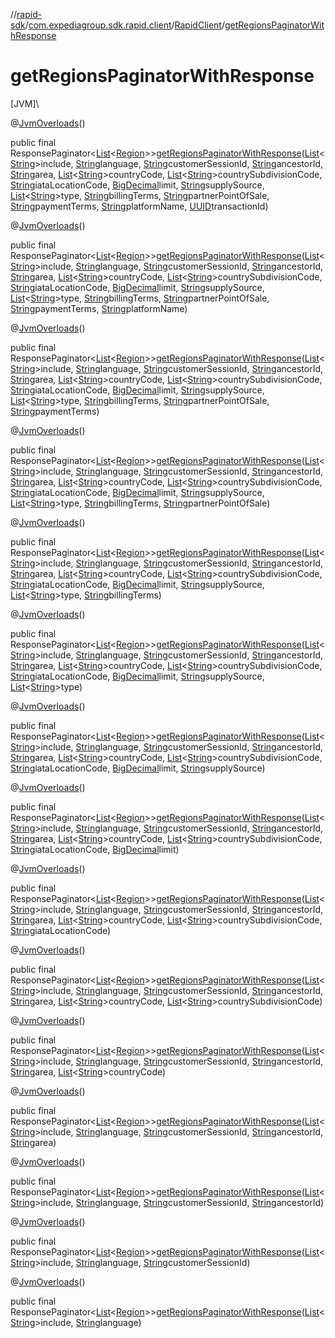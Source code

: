 //[rapid-sdk](../../../index.md)/[com.expediagroup.sdk.rapid.client](../index.md)/[RapidClient](index.md)/[getRegionsPaginatorWithResponse](get-regions-paginator-with-response.md)

# getRegionsPaginatorWithResponse

[JVM]\

@[JvmOverloads](https://kotlinlang.org/api/latest/jvm/stdlib/kotlin.jvm/-jvm-overloads/index.html)()

public final ResponsePaginator&lt;[List](https://docs.oracle.com/javase/8/docs/api/java/util/List.html)&lt;[Region](../../com.expediagroup.sdk.rapid.models/-region/index.md)&gt;&gt;[getRegionsPaginatorWithResponse](get-regions-paginator-with-response.md)([List](https://docs.oracle.com/javase/8/docs/api/java/util/List.html)&lt;[String](https://docs.oracle.com/javase/8/docs/api/java/lang/String.html)&gt;include, [String](https://docs.oracle.com/javase/8/docs/api/java/lang/String.html)language, [String](https://docs.oracle.com/javase/8/docs/api/java/lang/String.html)customerSessionId, [String](https://docs.oracle.com/javase/8/docs/api/java/lang/String.html)ancestorId, [String](https://docs.oracle.com/javase/8/docs/api/java/lang/String.html)area, [List](https://docs.oracle.com/javase/8/docs/api/java/util/List.html)&lt;[String](https://docs.oracle.com/javase/8/docs/api/java/lang/String.html)&gt;countryCode, [List](https://docs.oracle.com/javase/8/docs/api/java/util/List.html)&lt;[String](https://docs.oracle.com/javase/8/docs/api/java/lang/String.html)&gt;countrySubdivisionCode, [String](https://docs.oracle.com/javase/8/docs/api/java/lang/String.html)iataLocationCode, [BigDecimal](https://docs.oracle.com/javase/8/docs/api/java/math/BigDecimal.html)limit, [String](https://docs.oracle.com/javase/8/docs/api/java/lang/String.html)supplySource, [List](https://docs.oracle.com/javase/8/docs/api/java/util/List.html)&lt;[String](https://docs.oracle.com/javase/8/docs/api/java/lang/String.html)&gt;type, [String](https://docs.oracle.com/javase/8/docs/api/java/lang/String.html)billingTerms, [String](https://docs.oracle.com/javase/8/docs/api/java/lang/String.html)partnerPointOfSale, [String](https://docs.oracle.com/javase/8/docs/api/java/lang/String.html)paymentTerms, [String](https://docs.oracle.com/javase/8/docs/api/java/lang/String.html)platformName, [UUID](https://docs.oracle.com/javase/8/docs/api/java/util/UUID.html)transactionId)

@[JvmOverloads](https://kotlinlang.org/api/latest/jvm/stdlib/kotlin.jvm/-jvm-overloads/index.html)()

public final ResponsePaginator&lt;[List](https://docs.oracle.com/javase/8/docs/api/java/util/List.html)&lt;[Region](../../com.expediagroup.sdk.rapid.models/-region/index.md)&gt;&gt;[getRegionsPaginatorWithResponse](get-regions-paginator-with-response.md)([List](https://docs.oracle.com/javase/8/docs/api/java/util/List.html)&lt;[String](https://docs.oracle.com/javase/8/docs/api/java/lang/String.html)&gt;include, [String](https://docs.oracle.com/javase/8/docs/api/java/lang/String.html)language, [String](https://docs.oracle.com/javase/8/docs/api/java/lang/String.html)customerSessionId, [String](https://docs.oracle.com/javase/8/docs/api/java/lang/String.html)ancestorId, [String](https://docs.oracle.com/javase/8/docs/api/java/lang/String.html)area, [List](https://docs.oracle.com/javase/8/docs/api/java/util/List.html)&lt;[String](https://docs.oracle.com/javase/8/docs/api/java/lang/String.html)&gt;countryCode, [List](https://docs.oracle.com/javase/8/docs/api/java/util/List.html)&lt;[String](https://docs.oracle.com/javase/8/docs/api/java/lang/String.html)&gt;countrySubdivisionCode, [String](https://docs.oracle.com/javase/8/docs/api/java/lang/String.html)iataLocationCode, [BigDecimal](https://docs.oracle.com/javase/8/docs/api/java/math/BigDecimal.html)limit, [String](https://docs.oracle.com/javase/8/docs/api/java/lang/String.html)supplySource, [List](https://docs.oracle.com/javase/8/docs/api/java/util/List.html)&lt;[String](https://docs.oracle.com/javase/8/docs/api/java/lang/String.html)&gt;type, [String](https://docs.oracle.com/javase/8/docs/api/java/lang/String.html)billingTerms, [String](https://docs.oracle.com/javase/8/docs/api/java/lang/String.html)partnerPointOfSale, [String](https://docs.oracle.com/javase/8/docs/api/java/lang/String.html)paymentTerms, [String](https://docs.oracle.com/javase/8/docs/api/java/lang/String.html)platformName)

@[JvmOverloads](https://kotlinlang.org/api/latest/jvm/stdlib/kotlin.jvm/-jvm-overloads/index.html)()

public final ResponsePaginator&lt;[List](https://docs.oracle.com/javase/8/docs/api/java/util/List.html)&lt;[Region](../../com.expediagroup.sdk.rapid.models/-region/index.md)&gt;&gt;[getRegionsPaginatorWithResponse](get-regions-paginator-with-response.md)([List](https://docs.oracle.com/javase/8/docs/api/java/util/List.html)&lt;[String](https://docs.oracle.com/javase/8/docs/api/java/lang/String.html)&gt;include, [String](https://docs.oracle.com/javase/8/docs/api/java/lang/String.html)language, [String](https://docs.oracle.com/javase/8/docs/api/java/lang/String.html)customerSessionId, [String](https://docs.oracle.com/javase/8/docs/api/java/lang/String.html)ancestorId, [String](https://docs.oracle.com/javase/8/docs/api/java/lang/String.html)area, [List](https://docs.oracle.com/javase/8/docs/api/java/util/List.html)&lt;[String](https://docs.oracle.com/javase/8/docs/api/java/lang/String.html)&gt;countryCode, [List](https://docs.oracle.com/javase/8/docs/api/java/util/List.html)&lt;[String](https://docs.oracle.com/javase/8/docs/api/java/lang/String.html)&gt;countrySubdivisionCode, [String](https://docs.oracle.com/javase/8/docs/api/java/lang/String.html)iataLocationCode, [BigDecimal](https://docs.oracle.com/javase/8/docs/api/java/math/BigDecimal.html)limit, [String](https://docs.oracle.com/javase/8/docs/api/java/lang/String.html)supplySource, [List](https://docs.oracle.com/javase/8/docs/api/java/util/List.html)&lt;[String](https://docs.oracle.com/javase/8/docs/api/java/lang/String.html)&gt;type, [String](https://docs.oracle.com/javase/8/docs/api/java/lang/String.html)billingTerms, [String](https://docs.oracle.com/javase/8/docs/api/java/lang/String.html)partnerPointOfSale, [String](https://docs.oracle.com/javase/8/docs/api/java/lang/String.html)paymentTerms)

@[JvmOverloads](https://kotlinlang.org/api/latest/jvm/stdlib/kotlin.jvm/-jvm-overloads/index.html)()

public final ResponsePaginator&lt;[List](https://docs.oracle.com/javase/8/docs/api/java/util/List.html)&lt;[Region](../../com.expediagroup.sdk.rapid.models/-region/index.md)&gt;&gt;[getRegionsPaginatorWithResponse](get-regions-paginator-with-response.md)([List](https://docs.oracle.com/javase/8/docs/api/java/util/List.html)&lt;[String](https://docs.oracle.com/javase/8/docs/api/java/lang/String.html)&gt;include, [String](https://docs.oracle.com/javase/8/docs/api/java/lang/String.html)language, [String](https://docs.oracle.com/javase/8/docs/api/java/lang/String.html)customerSessionId, [String](https://docs.oracle.com/javase/8/docs/api/java/lang/String.html)ancestorId, [String](https://docs.oracle.com/javase/8/docs/api/java/lang/String.html)area, [List](https://docs.oracle.com/javase/8/docs/api/java/util/List.html)&lt;[String](https://docs.oracle.com/javase/8/docs/api/java/lang/String.html)&gt;countryCode, [List](https://docs.oracle.com/javase/8/docs/api/java/util/List.html)&lt;[String](https://docs.oracle.com/javase/8/docs/api/java/lang/String.html)&gt;countrySubdivisionCode, [String](https://docs.oracle.com/javase/8/docs/api/java/lang/String.html)iataLocationCode, [BigDecimal](https://docs.oracle.com/javase/8/docs/api/java/math/BigDecimal.html)limit, [String](https://docs.oracle.com/javase/8/docs/api/java/lang/String.html)supplySource, [List](https://docs.oracle.com/javase/8/docs/api/java/util/List.html)&lt;[String](https://docs.oracle.com/javase/8/docs/api/java/lang/String.html)&gt;type, [String](https://docs.oracle.com/javase/8/docs/api/java/lang/String.html)billingTerms, [String](https://docs.oracle.com/javase/8/docs/api/java/lang/String.html)partnerPointOfSale)

@[JvmOverloads](https://kotlinlang.org/api/latest/jvm/stdlib/kotlin.jvm/-jvm-overloads/index.html)()

public final ResponsePaginator&lt;[List](https://docs.oracle.com/javase/8/docs/api/java/util/List.html)&lt;[Region](../../com.expediagroup.sdk.rapid.models/-region/index.md)&gt;&gt;[getRegionsPaginatorWithResponse](get-regions-paginator-with-response.md)([List](https://docs.oracle.com/javase/8/docs/api/java/util/List.html)&lt;[String](https://docs.oracle.com/javase/8/docs/api/java/lang/String.html)&gt;include, [String](https://docs.oracle.com/javase/8/docs/api/java/lang/String.html)language, [String](https://docs.oracle.com/javase/8/docs/api/java/lang/String.html)customerSessionId, [String](https://docs.oracle.com/javase/8/docs/api/java/lang/String.html)ancestorId, [String](https://docs.oracle.com/javase/8/docs/api/java/lang/String.html)area, [List](https://docs.oracle.com/javase/8/docs/api/java/util/List.html)&lt;[String](https://docs.oracle.com/javase/8/docs/api/java/lang/String.html)&gt;countryCode, [List](https://docs.oracle.com/javase/8/docs/api/java/util/List.html)&lt;[String](https://docs.oracle.com/javase/8/docs/api/java/lang/String.html)&gt;countrySubdivisionCode, [String](https://docs.oracle.com/javase/8/docs/api/java/lang/String.html)iataLocationCode, [BigDecimal](https://docs.oracle.com/javase/8/docs/api/java/math/BigDecimal.html)limit, [String](https://docs.oracle.com/javase/8/docs/api/java/lang/String.html)supplySource, [List](https://docs.oracle.com/javase/8/docs/api/java/util/List.html)&lt;[String](https://docs.oracle.com/javase/8/docs/api/java/lang/String.html)&gt;type, [String](https://docs.oracle.com/javase/8/docs/api/java/lang/String.html)billingTerms)

@[JvmOverloads](https://kotlinlang.org/api/latest/jvm/stdlib/kotlin.jvm/-jvm-overloads/index.html)()

public final ResponsePaginator&lt;[List](https://docs.oracle.com/javase/8/docs/api/java/util/List.html)&lt;[Region](../../com.expediagroup.sdk.rapid.models/-region/index.md)&gt;&gt;[getRegionsPaginatorWithResponse](get-regions-paginator-with-response.md)([List](https://docs.oracle.com/javase/8/docs/api/java/util/List.html)&lt;[String](https://docs.oracle.com/javase/8/docs/api/java/lang/String.html)&gt;include, [String](https://docs.oracle.com/javase/8/docs/api/java/lang/String.html)language, [String](https://docs.oracle.com/javase/8/docs/api/java/lang/String.html)customerSessionId, [String](https://docs.oracle.com/javase/8/docs/api/java/lang/String.html)ancestorId, [String](https://docs.oracle.com/javase/8/docs/api/java/lang/String.html)area, [List](https://docs.oracle.com/javase/8/docs/api/java/util/List.html)&lt;[String](https://docs.oracle.com/javase/8/docs/api/java/lang/String.html)&gt;countryCode, [List](https://docs.oracle.com/javase/8/docs/api/java/util/List.html)&lt;[String](https://docs.oracle.com/javase/8/docs/api/java/lang/String.html)&gt;countrySubdivisionCode, [String](https://docs.oracle.com/javase/8/docs/api/java/lang/String.html)iataLocationCode, [BigDecimal](https://docs.oracle.com/javase/8/docs/api/java/math/BigDecimal.html)limit, [String](https://docs.oracle.com/javase/8/docs/api/java/lang/String.html)supplySource, [List](https://docs.oracle.com/javase/8/docs/api/java/util/List.html)&lt;[String](https://docs.oracle.com/javase/8/docs/api/java/lang/String.html)&gt;type)

@[JvmOverloads](https://kotlinlang.org/api/latest/jvm/stdlib/kotlin.jvm/-jvm-overloads/index.html)()

public final ResponsePaginator&lt;[List](https://docs.oracle.com/javase/8/docs/api/java/util/List.html)&lt;[Region](../../com.expediagroup.sdk.rapid.models/-region/index.md)&gt;&gt;[getRegionsPaginatorWithResponse](get-regions-paginator-with-response.md)([List](https://docs.oracle.com/javase/8/docs/api/java/util/List.html)&lt;[String](https://docs.oracle.com/javase/8/docs/api/java/lang/String.html)&gt;include, [String](https://docs.oracle.com/javase/8/docs/api/java/lang/String.html)language, [String](https://docs.oracle.com/javase/8/docs/api/java/lang/String.html)customerSessionId, [String](https://docs.oracle.com/javase/8/docs/api/java/lang/String.html)ancestorId, [String](https://docs.oracle.com/javase/8/docs/api/java/lang/String.html)area, [List](https://docs.oracle.com/javase/8/docs/api/java/util/List.html)&lt;[String](https://docs.oracle.com/javase/8/docs/api/java/lang/String.html)&gt;countryCode, [List](https://docs.oracle.com/javase/8/docs/api/java/util/List.html)&lt;[String](https://docs.oracle.com/javase/8/docs/api/java/lang/String.html)&gt;countrySubdivisionCode, [String](https://docs.oracle.com/javase/8/docs/api/java/lang/String.html)iataLocationCode, [BigDecimal](https://docs.oracle.com/javase/8/docs/api/java/math/BigDecimal.html)limit, [String](https://docs.oracle.com/javase/8/docs/api/java/lang/String.html)supplySource)

@[JvmOverloads](https://kotlinlang.org/api/latest/jvm/stdlib/kotlin.jvm/-jvm-overloads/index.html)()

public final ResponsePaginator&lt;[List](https://docs.oracle.com/javase/8/docs/api/java/util/List.html)&lt;[Region](../../com.expediagroup.sdk.rapid.models/-region/index.md)&gt;&gt;[getRegionsPaginatorWithResponse](get-regions-paginator-with-response.md)([List](https://docs.oracle.com/javase/8/docs/api/java/util/List.html)&lt;[String](https://docs.oracle.com/javase/8/docs/api/java/lang/String.html)&gt;include, [String](https://docs.oracle.com/javase/8/docs/api/java/lang/String.html)language, [String](https://docs.oracle.com/javase/8/docs/api/java/lang/String.html)customerSessionId, [String](https://docs.oracle.com/javase/8/docs/api/java/lang/String.html)ancestorId, [String](https://docs.oracle.com/javase/8/docs/api/java/lang/String.html)area, [List](https://docs.oracle.com/javase/8/docs/api/java/util/List.html)&lt;[String](https://docs.oracle.com/javase/8/docs/api/java/lang/String.html)&gt;countryCode, [List](https://docs.oracle.com/javase/8/docs/api/java/util/List.html)&lt;[String](https://docs.oracle.com/javase/8/docs/api/java/lang/String.html)&gt;countrySubdivisionCode, [String](https://docs.oracle.com/javase/8/docs/api/java/lang/String.html)iataLocationCode, [BigDecimal](https://docs.oracle.com/javase/8/docs/api/java/math/BigDecimal.html)limit)

@[JvmOverloads](https://kotlinlang.org/api/latest/jvm/stdlib/kotlin.jvm/-jvm-overloads/index.html)()

public final ResponsePaginator&lt;[List](https://docs.oracle.com/javase/8/docs/api/java/util/List.html)&lt;[Region](../../com.expediagroup.sdk.rapid.models/-region/index.md)&gt;&gt;[getRegionsPaginatorWithResponse](get-regions-paginator-with-response.md)([List](https://docs.oracle.com/javase/8/docs/api/java/util/List.html)&lt;[String](https://docs.oracle.com/javase/8/docs/api/java/lang/String.html)&gt;include, [String](https://docs.oracle.com/javase/8/docs/api/java/lang/String.html)language, [String](https://docs.oracle.com/javase/8/docs/api/java/lang/String.html)customerSessionId, [String](https://docs.oracle.com/javase/8/docs/api/java/lang/String.html)ancestorId, [String](https://docs.oracle.com/javase/8/docs/api/java/lang/String.html)area, [List](https://docs.oracle.com/javase/8/docs/api/java/util/List.html)&lt;[String](https://docs.oracle.com/javase/8/docs/api/java/lang/String.html)&gt;countryCode, [List](https://docs.oracle.com/javase/8/docs/api/java/util/List.html)&lt;[String](https://docs.oracle.com/javase/8/docs/api/java/lang/String.html)&gt;countrySubdivisionCode, [String](https://docs.oracle.com/javase/8/docs/api/java/lang/String.html)iataLocationCode)

@[JvmOverloads](https://kotlinlang.org/api/latest/jvm/stdlib/kotlin.jvm/-jvm-overloads/index.html)()

public final ResponsePaginator&lt;[List](https://docs.oracle.com/javase/8/docs/api/java/util/List.html)&lt;[Region](../../com.expediagroup.sdk.rapid.models/-region/index.md)&gt;&gt;[getRegionsPaginatorWithResponse](get-regions-paginator-with-response.md)([List](https://docs.oracle.com/javase/8/docs/api/java/util/List.html)&lt;[String](https://docs.oracle.com/javase/8/docs/api/java/lang/String.html)&gt;include, [String](https://docs.oracle.com/javase/8/docs/api/java/lang/String.html)language, [String](https://docs.oracle.com/javase/8/docs/api/java/lang/String.html)customerSessionId, [String](https://docs.oracle.com/javase/8/docs/api/java/lang/String.html)ancestorId, [String](https://docs.oracle.com/javase/8/docs/api/java/lang/String.html)area, [List](https://docs.oracle.com/javase/8/docs/api/java/util/List.html)&lt;[String](https://docs.oracle.com/javase/8/docs/api/java/lang/String.html)&gt;countryCode, [List](https://docs.oracle.com/javase/8/docs/api/java/util/List.html)&lt;[String](https://docs.oracle.com/javase/8/docs/api/java/lang/String.html)&gt;countrySubdivisionCode)

@[JvmOverloads](https://kotlinlang.org/api/latest/jvm/stdlib/kotlin.jvm/-jvm-overloads/index.html)()

public final ResponsePaginator&lt;[List](https://docs.oracle.com/javase/8/docs/api/java/util/List.html)&lt;[Region](../../com.expediagroup.sdk.rapid.models/-region/index.md)&gt;&gt;[getRegionsPaginatorWithResponse](get-regions-paginator-with-response.md)([List](https://docs.oracle.com/javase/8/docs/api/java/util/List.html)&lt;[String](https://docs.oracle.com/javase/8/docs/api/java/lang/String.html)&gt;include, [String](https://docs.oracle.com/javase/8/docs/api/java/lang/String.html)language, [String](https://docs.oracle.com/javase/8/docs/api/java/lang/String.html)customerSessionId, [String](https://docs.oracle.com/javase/8/docs/api/java/lang/String.html)ancestorId, [String](https://docs.oracle.com/javase/8/docs/api/java/lang/String.html)area, [List](https://docs.oracle.com/javase/8/docs/api/java/util/List.html)&lt;[String](https://docs.oracle.com/javase/8/docs/api/java/lang/String.html)&gt;countryCode)

@[JvmOverloads](https://kotlinlang.org/api/latest/jvm/stdlib/kotlin.jvm/-jvm-overloads/index.html)()

public final ResponsePaginator&lt;[List](https://docs.oracle.com/javase/8/docs/api/java/util/List.html)&lt;[Region](../../com.expediagroup.sdk.rapid.models/-region/index.md)&gt;&gt;[getRegionsPaginatorWithResponse](get-regions-paginator-with-response.md)([List](https://docs.oracle.com/javase/8/docs/api/java/util/List.html)&lt;[String](https://docs.oracle.com/javase/8/docs/api/java/lang/String.html)&gt;include, [String](https://docs.oracle.com/javase/8/docs/api/java/lang/String.html)language, [String](https://docs.oracle.com/javase/8/docs/api/java/lang/String.html)customerSessionId, [String](https://docs.oracle.com/javase/8/docs/api/java/lang/String.html)ancestorId, [String](https://docs.oracle.com/javase/8/docs/api/java/lang/String.html)area)

@[JvmOverloads](https://kotlinlang.org/api/latest/jvm/stdlib/kotlin.jvm/-jvm-overloads/index.html)()

public final ResponsePaginator&lt;[List](https://docs.oracle.com/javase/8/docs/api/java/util/List.html)&lt;[Region](../../com.expediagroup.sdk.rapid.models/-region/index.md)&gt;&gt;[getRegionsPaginatorWithResponse](get-regions-paginator-with-response.md)([List](https://docs.oracle.com/javase/8/docs/api/java/util/List.html)&lt;[String](https://docs.oracle.com/javase/8/docs/api/java/lang/String.html)&gt;include, [String](https://docs.oracle.com/javase/8/docs/api/java/lang/String.html)language, [String](https://docs.oracle.com/javase/8/docs/api/java/lang/String.html)customerSessionId, [String](https://docs.oracle.com/javase/8/docs/api/java/lang/String.html)ancestorId)

@[JvmOverloads](https://kotlinlang.org/api/latest/jvm/stdlib/kotlin.jvm/-jvm-overloads/index.html)()

public final ResponsePaginator&lt;[List](https://docs.oracle.com/javase/8/docs/api/java/util/List.html)&lt;[Region](../../com.expediagroup.sdk.rapid.models/-region/index.md)&gt;&gt;[getRegionsPaginatorWithResponse](get-regions-paginator-with-response.md)([List](https://docs.oracle.com/javase/8/docs/api/java/util/List.html)&lt;[String](https://docs.oracle.com/javase/8/docs/api/java/lang/String.html)&gt;include, [String](https://docs.oracle.com/javase/8/docs/api/java/lang/String.html)language, [String](https://docs.oracle.com/javase/8/docs/api/java/lang/String.html)customerSessionId)

@[JvmOverloads](https://kotlinlang.org/api/latest/jvm/stdlib/kotlin.jvm/-jvm-overloads/index.html)()

public final ResponsePaginator&lt;[List](https://docs.oracle.com/javase/8/docs/api/java/util/List.html)&lt;[Region](../../com.expediagroup.sdk.rapid.models/-region/index.md)&gt;&gt;[getRegionsPaginatorWithResponse](get-regions-paginator-with-response.md)([List](https://docs.oracle.com/javase/8/docs/api/java/util/List.html)&lt;[String](https://docs.oracle.com/javase/8/docs/api/java/lang/String.html)&gt;include, [String](https://docs.oracle.com/javase/8/docs/api/java/lang/String.html)language)
